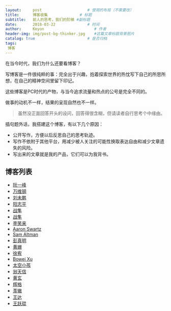 ```yaml
---
layout:     post                    # 使用的布局（不需要改）
title:      博客收集              # 标题 
subtitle:   前人的思考，我们的阶梯 #副标题
date:       2018-03-22              # 时间
author:     Keyon                      # 作者
header-img: img/post-bg-thinker.jpg    #这篇文章标题背景图片
catalog: true                       # 是否归档
tags:
 博客
---
```


在当今时代，我们为什么还要看博客？

写博客是一件很纯粹的事：完全出于兴趣，抱着探索世界的热忱写下自己的所思所想，在自己的精神空间里留下印记。

这些博客是PC时代的产物，与当今追求流量和热点的公号是完全不同的。

做事的动机不一样，结果的呈现自然也不一样。

> 虽然没正面回答开头的设问，回答得很含糊，但请读者自行思考个中缘由。

插句题外话，我搭建这个博客，有以下几个原因：

* 公开写作，方便以后反思自己的思考轨迹。
* 写作不依附于其他平台，用减少被人关注的可能性换取表达自由和减少文章遗失的风险。
* 写出来的文章就是我的产品，它们可以为我背书。

## 博客列表
* [阮一峰](http://www.ruanyifeng.com/blog/)
* [万维钢](https://www.geekonomics10000.com)
* [刘未鹏](http://mindhacks.cn/?dt_dapp=1)
* [阳志平](http://www.yangzhiping.com)
* [战隼](http://www.read.org.cn/)
* [战隼](http://www.write.org.cn/)
* [李笑来](http://lixiaolai.com/)
* [Aaron Swartz](http://www.aaronsw.com/weblog/)
* [Sam Altman](http://blog.samaltman.com)
* [彭真明](http://blog.sciencenet.cn/home.php?mod=space&uid=425437)
* [黄姗](http://ishanshan.top/)
* [徐宥](https://blog.youxu.info)
* [Bowei Xu](http://vancexu.github.io/)
* [太空小孩](https://spacekid.me)
* [翁天信](http://blog.dandyweng.com/)
* [黄玄](http://huangxuan.me/)
* [辉格](http://headsalon.org/)
* [羡辙](http://zhangwenli.com)
* [王达](https://wdxmzy.com)
* [王跃琨](https://frankseptillion.com/)